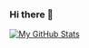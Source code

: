 ### Hi there 👋
[![My GitHub Stats](https://github-readme-stats.vercel.app/api/?username=jessadakronb&count_private=true&theme=react&showicons=true)]()
